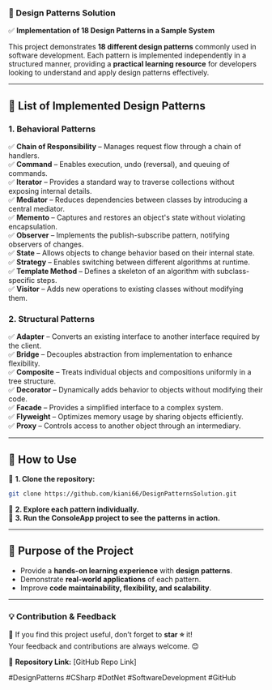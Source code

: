 ### **🚀 Design Patterns Solution**  

✅ **Implementation of 18 Design Patterns in a Sample System**  

This project demonstrates **18 different design patterns** commonly used in software development. Each pattern is implemented independently in a structured manner, providing a **practical learning resource** for developers looking to understand and apply design patterns effectively.  

---

## **📌 List of Implemented Design Patterns**  

### **1. Behavioral Patterns**  
✅ **Chain of Responsibility** – Manages request flow through a chain of handlers.  
✅ **Command** – Enables execution, undo (reversal), and queuing of commands.  
✅ **Iterator** – Provides a standard way to traverse collections without exposing internal details.  
✅ **Mediator** – Reduces dependencies between classes by introducing a central mediator.  
✅ **Memento** – Captures and restores an object's state without violating encapsulation.  
✅ **Observer** – Implements the publish-subscribe pattern, notifying observers of changes.  
✅ **State** – Allows objects to change behavior based on their internal state.  
✅ **Strategy** – Enables switching between different algorithms at runtime.  
✅ **Template Method** – Defines a skeleton of an algorithm with subclass-specific steps.  
✅ **Visitor** – Adds new operations to existing classes without modifying them.  

### **2. Structural Patterns**  
✅ **Adapter** – Converts an existing interface to another interface required by the client.  
✅ **Bridge** – Decouples abstraction from implementation to enhance flexibility.  
✅ **Composite** – Treats individual objects and compositions uniformly in a tree structure.  
✅ **Decorator** – Dynamically adds behavior to objects without modifying their code.  
✅ **Facade** – Provides a simplified interface to a complex system.  
✅ **Flyweight** – Optimizes memory usage by sharing objects efficiently.  
✅ **Proxy** – Controls access to another object through an intermediary.  

---

## **📌 How to Use**  

🔹 **1. Clone the repository:**  
```bash
git clone https://github.com/kiani66/DesignPatternsSolution.git
```  
🔹 **2. Explore each pattern individually.**  
🔹 **3. Run the ConsoleApp project to see the patterns in action.**  

---

## **🎯 Purpose of the Project**  
- Provide a **hands-on learning experience** with **design patterns**.  
- Demonstrate **real-world applications** of each pattern.  
- Improve **code maintainability, flexibility, and scalability**.  

---

### **💡 Contribution & Feedback**  
📢 If you find this project useful, don’t forget to **star ⭐** it!  
Your feedback and contributions are always welcome. 😊  

🔗 **Repository Link:** [GitHub Repo Link]  

#DesignPatterns #CSharp #DotNet #SoftwareDevelopment #GitHub
